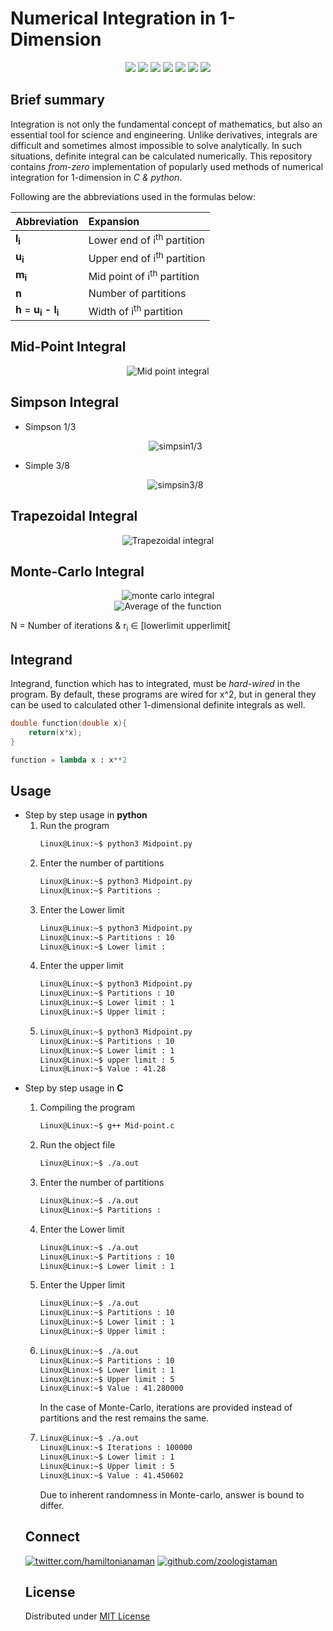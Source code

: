 <h1 align = "left" id="NI">Numerical Integration in 1-Dimension</h1>
<p align = "center">
<img src="https://img.shields.io/badge/-Numerical Integration-blue.svg?style=for-the-badge&logoColor=white">
<img src="https://img.shields.io/badge/-Monte Carlo-blue.svg?style=for-the-badge&logoColor=white">
<img src="https://img.shields.io/badge/-Mid point-blue.svg?style=for-the-badge&logoColor=white">
<img src="https://img.shields.io/badge/-Trapezoidal-blue.svg?style=for-the-badge&logoColor=white">
<img src="https://img.shields.io/badge/-Simpson-blue.svg?style=for-the-badge&logoColor=white">
<img src="https://img.shields.io/badge/Language-C-blue.svg?style=for-the-badge&logoColor=white">
<img src="https://img.shields.io/badge/Language-Python-blue.svg?style=for-the-badge&logoColor=white">
</p>

<h2>Brief summary</h2>

<p>Integration is not only the fundamental concept of mathematics, but also an essential tool for science and engineering. Unlike derivatives, integrals are difficult and sometimes almost impossible to solve analytically. In such situations, definite integral can be calculated numerically. This repository contains <em>from-zero</em> implementation of popularly used methods of numerical integration for 1-dimension in <em>C & python</em>.</p>

Following are the abbreviations used in the formulas below:

| Abbreviation   | Expansion      |
|----------------------|:------------------------------------|
| <b>l<sub>i</sub></b> |Lower end of i<sup>th</sup> partition|
| <b>u<sub>i</sub></b> |Upper end of i<sup>th</sup> partition|
| <b>m<sub>i</sub></b> |Mid point of i<sup>th</sup> partition|
|<b>n</b>              |    Number of partitions|
|<b>h</b> = <b>u<sub>i</sub> - l<sub>i</sub></b>|    Width of i<sup>th</sup> partition | 

 

<h2>Mid-Point Integral</h2>
<p align = "center">
<img src="https://latex.codecogs.com/svg.latex?\large&space;I\approx\sum\limits_{i=1}^{n}h{f(m_i)}" title="Mid point integral" />
</p>

<h2>Simpson Integral</h2>
<ul>
<li>Simpson 1/3
<p align = "center">
<img src="https://latex.codecogs.com/svg.latex?\large&space;I\approx\sum\limits_{i=1}^{n}\frac{h}{6}{(f(l_i)+4f(m_i)+f(u_i))}" title="simpsin1/3" />
</p>
</li>

<li>Simple 3/8
<p align = "center">
<img src="https://latex.codecogs.com/svg.latex?\large&space;I\approx\sum\limits_{i=1}^{n}\frac{h}{8}{(f(l_i)+3f((2l_i+u_i)/3)+3f((l_i+2u_i)/3)+f(u_i))}" title="simpsin3/8" />
</p>
</li>
</ul>

<h2>Trapezoidal Integral</h2>
<p align = "center">
<img src="https://latex.codecogs.com/svg.latex?\large&space;I\approx\sum\limits_{i=1}^{n}\frac{h}{2}{(f(l_i)+f(u_i))}" title="Trapezoidal integral" />
</p>

<h2>Monte-Carlo Integral</h2>
<p align="center">
<img src="https://latex.codecogs.com/svg.latex?\large&space;I\approx<f(x)>(upperlimit-lowerlimit)" title="monte carlo integral" />
<br>
<img src="https://latex.codecogs.com/svg.latex?\large&space;<f(x)>\approx\frac{1}{N}\sum\limits_{i=1}^{N}f(r_i)" title="Average of the function" />
</p>
N = Number of iterations & r<sub>i</sub> ∈  [lowerlimit upperlimit[

<h2>Integrand</h2>
Integrand, function which has to integrated, must be <em>hard-wired</em> in the program. By default, these programs are wired for x^2, but in general they can be used to calculated other 1-dimensional definite integrals as well.

```c
double function(double x){
	return(x*x);
}
```

```python
function = lambda x : x**2

```
<h2>Usage</h2>
<ul>
<li>Step by step usage in <b>python</b>


<ol>
<li>Run the program

```bash
Linux@Linux:~$ python3 Midpoint.py
```
</li>

<li>
Enter the number of partitions

```bash
Linux@Linux:~$ python3 Midpoint.py
Linux@Linux:~$ Partitions : 

```
</li>


<li>
Enter the Lower limit

```bash
Linux@Linux:~$ python3 Midpoint.py
Linux@Linux:~$ Partitions : 10
Linux@Linux:~$ Lower limit :
```
</li>

<li>
Enter the upper limit 

```bash
Linux@Linux:~$ python3 Midpoint.py
Linux@Linux:~$ Partitions : 10
Linux@Linux:~$ Lower limit : 1
Linux@Linux:~$ Upper limit :
```

</li>

<li>

```bash
Linux@Linux:~$ python3 Midpoint.py
Linux@Linux:~$ Partitions : 10
Linux@Linux:~$ Lower limit : 1
Linux@Linux:~$ upper limit : 5
Linux@Linux:~$ Value : 41.28
```

</li>
</ol>


</li>

<li>Step by step usage in <b>C</b>

<ol>
<li>

Compiling the program

```bash
Linux@Linux:~$ g++ Mid-point.c
```
</li>

<li>
Run the object file

```bash
Linux@Linux:~$ ./a.out
```

</li>

<li>
Enter the number of partitions

```bash
Linux@Linux:~$ ./a.out
Linux@Linux:~$ Partitions :
```

</li>

<li>
Enter the Lower limit

```bash
Linux@Linux:~$ ./a.out
Linux@Linux:~$ Partitions : 10
Linux@Linux:~$ Lower limit : 1 
```
</li>

<li>
Enter the Upper limit

```bash
Linux@Linux:~$ ./a.out
Linux@Linux:~$ Partitions : 10
Linux@Linux:~$ Lower limit : 1 
Linux@Linux:~$ Upper limit : 
```
</li>


<li>

```bash
Linux@Linux:~$ ./a.out
Linux@Linux:~$ Partitions : 10
Linux@Linux:~$ Lower limit : 1
Linux@Linux:~$ Upper limit : 5
Linux@Linux:~$ Value : 41.280000
```
</li>




In the case of Monte-Carlo, iterations are provided instead of partitions and the rest remains the same.

<li>

```bash
Linux@Linux:~$ ./a.out
Linux@Linux:~$ Iterations : 100000
Linux@Linux:~$ Lower limit : 1
Linux@Linux:~$ Upper limit : 5
Linux@Linux:~$ Value : 41.450602
```
Due to inherent randomness in Monte-carlo, answer is bound to differ.
</li>
</li>
</ol>

<h2 id="Connect">Connect</h2>

<a href="https://twitter.com/hamiltonianaman" > <img src="https://img.shields.io/badge/Twitter-blue.svg?style=for-the-badge&logo=twitter&logoColor=white" title="twitter.com/hamiltonianaman"></a>
<a href="https://github.com/zoologistaman" > <img  src="https://img.shields.io/badge/GitHub-100000?style=for-the-badge&logo=github&logoColor=white" title="github.com/zoologistaman"></a> 


<h2 id="License">License</h2>
Distributed under <a href="https://github.com/git/git-scm.com/blob/main/MIT-LICENSE.txt">MIT License</a>
